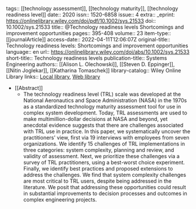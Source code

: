 tags:: [[technology assessment]], [[technology maturity]], [[technology readiness level]]
date:: 2020
issn:: 1520-6858
issue:: 4
extra:: _eprint: https://onlinelibrary.wiley.com/doi/pdf/10.1002/sys.21533
doi:: 10.1002/sys.21533
title:: @Technology readiness levels Shortcomings and improvement opportunities
pages:: 395-408
volume:: 23
item-type:: [[journalArticle]]
access-date:: 2022-04-11T12:06:07Z
original-title:: Technology readiness levels: Shortcomings and improvement opportunities
language:: en
url:: https://onlinelibrary.wiley.com/doi/abs/10.1002/sys.21533
short-title:: Technology readiness levels
publication-title:: Systems Engineering
authors:: [[Alison L. Olechowski]], [[Steven D. Eppinger]], [[Nitin Joglekar]], [[Katharina Tomaschek]]
library-catalog:: Wiley Online Library
links:: [Local library](zotero://select/library/items/ED8NSY99), [Web library](https://www.zotero.org/users/6520516/items/ED8NSY99)

- [[Abstract]]
	- The technology readiness level (TRL) scale was developed at the National Aeronautics and Space Administration (NASA) in the 1970s as a standardized technology maturity assessment tool for use in complex system development. Today, TRL assessments are used to make multimillion-dollar decisions at NASA and beyond, yet anecdotal evidence suggests that there are challenges associated with TRL use in practice. In this paper, we systematically uncover the practitioners' view, first via 19 interviews with employees from seven organizations. We identify 15 challenges of TRL implementations in three categories: system complexity, planning and review, and validity of assessment. Next, we prioritize these challenges via a survey of TRL practitioners, using a best-worst choice experiment. Finally, we identify best practices and proposed extensions to address the challenges. We find that system complexity challenges are most critical to TRL users, despite being addressed in the literature. We posit that addressing these opportunities could result in substantial improvements to decision processes and outcomes in complex engineering projects.